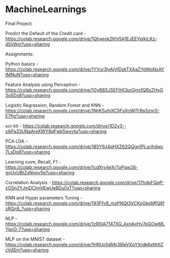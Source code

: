 # MachineLearnings

Final Project:

Predict the Default of the Credit card - https://colab.research.google.com/drive/1Qhxeok2Khl5A1EJEEYplkiLKz-dSjiWm?usp=sharing


Assignments:

Python basics -  https://colab.research.google.com/drive/1YVur3IyAjVlDzkTXAaZYdWoNxAYtMNuN?usp=sharing

Feature Analysis using Perceptron - https://colab.research.google.com/drive/1GyB8SJ5EFIHCbzGjnxfQRzZHvG3o5Dx8?usp=sharing

Logistic Regression, Random Forest and KNN - https://colab.research.google.com/drive/1NjiK5uhjXC5FsXcWITrBsSznrS-E7flg?usp=sharing

sci-kit - https://colab.research.google.com/drive/1D2y3--sAPa33UNaAreXWY8qFwk5wxvtu?usp=sharing

PCA LDA - https://colab.research.google.com/drive/185Y9J4qHXZ62QQgn1PLurihdwc7LsDg8?usp=sharing

Learning cuve, Recall, F1 - https://colab.research.google.com/drive/1cdXrv4eXrTpPgw28-gvUyUBtZxNnpy5p?usp=sharing

Correlation Analysis - https://colab.research.google.com/drive/17hdpFQpP-zOSn2YJmDChnVEwUe8Du0sT?usp=sharing

KNN and Hyper parameters Tuning - https://colab.research.google.com/drive/193Ffv8_mzPNQt3VCKoGkpMfQ6fzRQn9_?usp=sharing

NLP - https://colab.research.google.com/drive/1zRl0A7147XG_4xnAxHv7pGOwMLYgvO-7?usp=sharing

MLP on the MNIST dataset - https://colab.research.google.com/drive/1HRUo1qRAi39leVXqYXrdk6xNHIZcVdSm?usp=sharing


